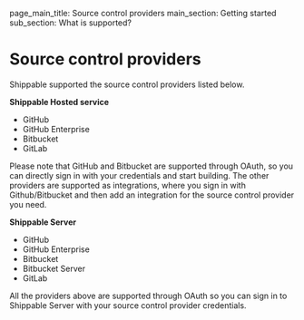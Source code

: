 page_main_title: Source control providers
main_section: Getting started
sub_section: What is supported?

# Source control providers

Shippable supported the source control providers listed below.

**Shippable Hosted service**

-  GitHub
-  GitHub Enterprise
-  Bitbucket
-  GitLab

Please note that GitHub and Bitbucket are supported through OAuth, so you can directly sign in with your credentials and start building. The other providers are supported as integrations, where you sign in with Github/Bitbucket and then add an integration for the source control provider you need.

**Shippable Server**

-  GitHub
-  GitHub Enterprise
-  Bitbucket
-  Bitbucket Server
-  GitLab

All the providers above are supported through OAuth so you can sign in to Shippable Server with your source control provider credentials.
